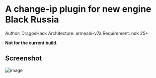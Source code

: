 # A change-ip plugin for new engine Black Russia

Author: DragosHack
Architecture: armeabi-v7a
Requirement: ndk 25+

**Not for the current build.**

## Screenshot
![image](https://github.com/user-attachments/assets/f13a026c-a411-4e90-a489-3ca39f5dde09)
